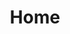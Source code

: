 ---
home: true
icon: home
title: Home
footer: '
<a href="https://vuepress.vuejs.org/"><img src="https://img.shields.io/badge/VuePress-2.0.0-brightgreen?style=flat&logo=vue.js" alt=\"VuePress"></a> <a href="https://github.com/vuepress-theme-hope/vuepress-theme-hope"><img src="https://img.shields.io/badge/Theme-Hope-3eaf7c?style=flat" alt="Theme"></a> <a href="https://vercel.com/"><img src="https://img.shields.io/badge/Vercel-gray?style=flat&logo=vercel" alt="Vercel"></a><br>
<b>Site Maker: <a href="https://twitter.com/MuFeng086">MuFeng086</a> | Background illust: <a href="https://space.bilibili.com/1203140540">阿巴Abba_</a></b>'
bgImage: https://pic.mufeng086.com/i/2023/09/22/ixv1yn.webp
bgImageStyle:
  background-attachment: fixed
heroFullScreen: true
heroText: Muhuishe (木绘社)
tagline: A doujin animation production team composed of fans of Takagi-san.
actions:
  - text: Info
    link: ./about/

  - text: ↗️
    link: .
    icon: language

---